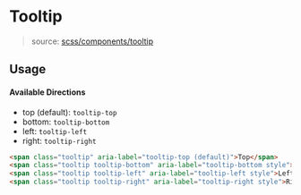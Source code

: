 # Tooltip
> source: [scss/components/tooltip](../src/scss/components/_tooltip.scss)

## Usage
#### Available Directions
- top (default): `tooltip-top`
- bottom: `tooltip-bottom`
- left: `tooltip-left`
- right: `tooltip-right`

```html
<span class="tooltip" aria-label="tooltip-top (default)">Top</span>
<span class="tooltip tooltip-bottom" aria-label="tooltip-bottom style">Bottom</span>
<span class="tooltip tooltip-left" aria-label="tooltip-left style">Left</span>
<span class="tooltip tooltip-right" aria-label="tooltip-right style">Right</span>
```
